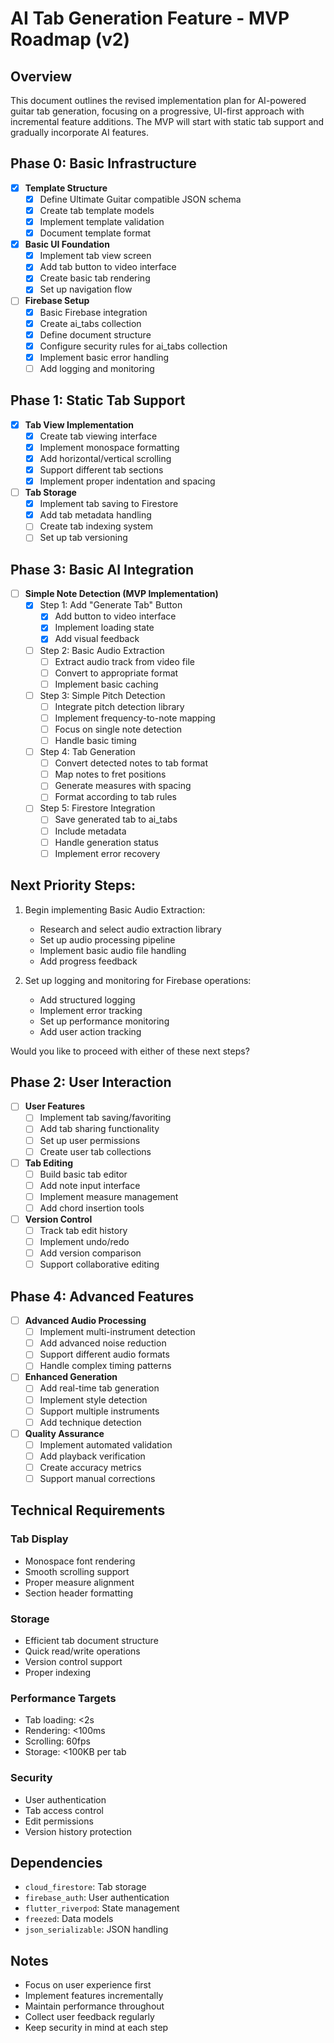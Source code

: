 # AI Tab Generation Feature - MVP Roadmap (v2)

## Overview
This document outlines the revised implementation plan for AI-powered guitar tab generation, focusing on a progressive, UI-first approach with incremental feature additions. The MVP will start with static tab support and gradually incorporate AI features.

## Phase 0: Basic Infrastructure
- [x] **Template Structure**
  - [x] Define Ultimate Guitar compatible JSON schema
  - [x] Create tab template models
  - [x] Implement template validation
  - [x] Document template format

- [x] **Basic UI Foundation**
  - [x] Implement tab view screen
  - [x] Add tab button to video interface
  - [x] Create basic tab rendering
  - [x] Set up navigation flow

- [ ] **Firebase Setup**
  - [x] Basic Firebase integration
  - [x] Create ai_tabs collection
  - [x] Define document structure
  - [x] Configure security rules for ai_tabs collection
  - [x] Implement basic error handling
  - [ ] Add logging and monitoring

## Phase 1: Static Tab Support
- [x] **Tab View Implementation**
  - [x] Create tab viewing interface
  - [x] Implement monospace formatting
  - [x] Add horizontal/vertical scrolling
  - [x] Support different tab sections
  - [x] Implement proper indentation and spacing

- [ ] **Tab Storage**
  - [x] Implement tab saving to Firestore
  - [x] Add tab metadata handling
  - [ ] Create tab indexing system
  - [ ] Set up tab versioning

## Phase 3: Basic AI Integration
- [ ] **Simple Note Detection (MVP Implementation)**
  - [x] Step 1: Add "Generate Tab" Button
    - [x] Add button to video interface
    - [x] Implement loading state
    - [x] Add visual feedback
    
  - [ ] Step 2: Basic Audio Extraction
    - [ ] Extract audio track from video file
    - [ ] Convert to appropriate format
    - [ ] Implement basic caching
    
  - [ ] Step 3: Simple Pitch Detection
    - [ ] Integrate pitch detection library
    - [ ] Implement frequency-to-note mapping
    - [ ] Focus on single note detection
    - [ ] Handle basic timing

  - [ ] Step 4: Tab Generation
    - [ ] Convert detected notes to tab format
    - [ ] Map notes to fret positions
    - [ ] Generate measures with spacing
    - [ ] Format according to tab rules
    
  - [ ] Step 5: Firestore Integration
    - [ ] Save generated tab to ai_tabs
    - [ ] Include metadata
    - [ ] Handle generation status
    - [ ] Implement error recovery

## Next Priority Steps:
1. Begin implementing Basic Audio Extraction:
   - Research and select audio extraction library
   - Set up audio processing pipeline
   - Implement basic audio file handling
   - Add progress feedback

2. Set up logging and monitoring for Firebase operations:
   - Add structured logging
   - Implement error tracking
   - Set up performance monitoring
   - Add user action tracking

Would you like to proceed with either of these next steps?

## Phase 2: User Interaction
- [ ] **User Features**
  - [ ] Implement tab saving/favoriting
  - [ ] Add tab sharing functionality
  - [ ] Set up user permissions
  - [ ] Create user tab collections

- [ ] **Tab Editing**
  - [ ] Build basic tab editor
  - [ ] Add note input interface
  - [ ] Implement measure management
  - [ ] Add chord insertion tools

- [ ] **Version Control**
  - [ ] Track tab edit history
  - [ ] Implement undo/redo
  - [ ] Add version comparison
  - [ ] Support collaborative editing

## Phase 4: Advanced Features
- [ ] **Advanced Audio Processing**
  - [ ] Implement multi-instrument detection
  - [ ] Add advanced noise reduction
  - [ ] Support different audio formats
  - [ ] Handle complex timing patterns

- [ ] **Enhanced Generation**
  - [ ] Add real-time tab generation
  - [ ] Implement style detection
  - [ ] Support multiple instruments
  - [ ] Add technique detection

- [ ] **Quality Assurance**
  - [ ] Implement automated validation
  - [ ] Add playback verification
  - [ ] Create accuracy metrics
  - [ ] Support manual corrections

## Technical Requirements

### Tab Display
- Monospace font rendering
- Smooth scrolling support
- Proper measure alignment
- Section header formatting

### Storage
- Efficient tab document structure
- Quick read/write operations
- Version control support
- Proper indexing

### Performance Targets
- Tab loading: <2s
- Rendering: <100ms
- Scrolling: 60fps
- Storage: <100KB per tab

### Security
- User authentication
- Tab access control
- Edit permissions
- Version history protection

## Dependencies
- `cloud_firestore`: Tab storage
- `firebase_auth`: User authentication
- `flutter_riverpod`: State management
- `freezed`: Data models
- `json_serializable`: JSON handling

## Notes
- Focus on user experience first
- Implement features incrementally
- Maintain performance throughout
- Collect user feedback regularly
- Keep security in mind at each step 